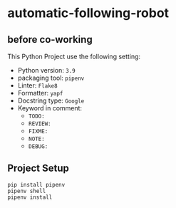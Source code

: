 # automatic-following-robot

## before co-working
This Python Project use the following setting:

- Python version: `3.9`
- packaging tool: `pipenv`
- Linter: `Flake8`
- Formatter: `yapf`
- Docstring type: `Google`
- Keyword in comment:
    - `TODO:`
    - `REVIEW:`
    - `FIXME:`
    - `NOTE:`
    - `DEBUG:`

## Project Setup
```
pip install pipenv
pipenv shell
pipenv install
```